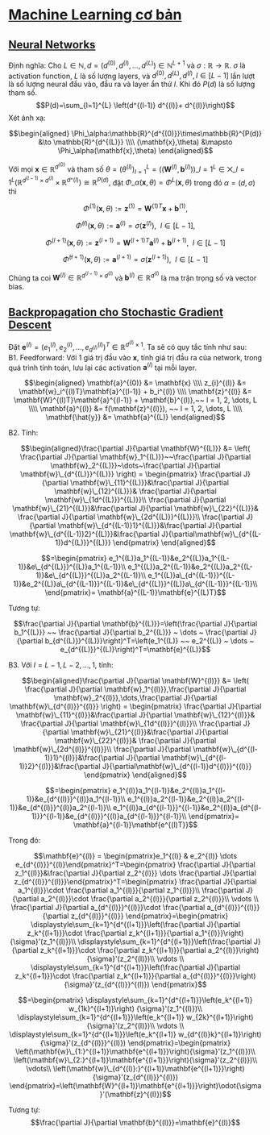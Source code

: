 # [Machine Learning cơ bản](https://machinelearningcoban.com/about/)
## [Neural Networks](https://machinelearningcoban.com/2017/02/24/mlp/)
Định nghĩa: Cho $L \in \mathbb{N}, d = (d^{(0)},d^{(l)},\dots,d^{(L)}) \in \mathbb{N}^{L+1}$ và $\sigma:\mathbb{R} \to \mathbb{R}.$ $\sigma$ là activation function, $L$ là số lượng layers, 
và $d^{(0)},d^{(L)},d^{(l)},l \in [L-1]$ lần lượt là số lượng neural đầu vào, đầu ra và layer ẩn thứ $l$. Khi đó $P(d)$ là số lượng tham số.
$$P(d)=\sum_{l=1}^{L} \left(d^{(l-1)} d^{(l)}+ d^{(l)}\right)$$
Xét ánh xạ:

$$\begin{aligned} 
\Phi_\alpha:\mathbb{R}^{d^{(0)}}\times\mathbb{R}^{P(d)} &\to \mathbb{R}^{d^{(L)}} \\\\ (\mathbf{x},\theta) &\mapsto \Phi_\alpha(\mathbf{x},\theta) 
\end{aligned}$$

Với mọi $\mathbf{x} \in \mathbb{R}^{d^{(0)}}$ và tham số $\theta = (\theta^{(l)})_{l=1}^L=((\mathbf{W}^{(l)},\mathbf{b}^{(l)}))\_{l=1}^L \in \bigtimes\limits\_{l=1}^{L}(\mathbb{R}^{d^{(l-1)}\times d^{(l)}}\times \mathbb{R}^{d\^{(l)}})\cong \mathbb{R}^{P(d)},$ đặt $\Phi\_{\alpha}(\mathbf{x},\theta)=\Phi^L(\mathbf{x},\theta)$ trong đó $\alpha=(d,\sigma)$ thì

$$\Phi^{(1)}(\mathbf{x},\theta):=\mathbf{z}^{(1)}=\mathbf{W}^{(1)T}\mathbf{x}+\mathbf{b}^{(1)},$$   

$$\bar\Phi^{(l)}(\mathbf{x},\theta):=\mathbf{a}^{(l)}=\sigma(\mathbf{z}^{(l)}),~~l \in [L-1],$$

$$\Phi^{(l+1)}(\mathbf{x},\theta):=\mathbf{z}^{(l+1)}=\mathbf{W}^{(l+1)T}\mathbf{a}^{(l)}+\mathbf{b}^{(l+1)},~~l \in [L-1]$$

$$\bar\Phi^{(l+1)}(\mathbf{x},\theta):=\mathbf{a}^{(l+1)}=\sigma(\mathbf{z}^{(l+1)}),~~l \in [L-1]$$

Chúng ta coi $\mathbf{W}^{(l)} \in \mathbb{R}^{d^{(l-1)} \times d^{(l)}}$ và $\mathbf{b}^{(l)} \in \mathbb{R}^{d^{(l)}}$ là ma trận trọng số và vector bias.
## [Backpropagation cho Stochastic Gradient Descent](https://mattmazur.com/2015/03/17/a-step-by-step-backpropagation-example/?fbclid=IwAR2awLv1m6QkU7pDlpusUjOOrv4R61TSFLyllhuTPneuxUTpQhJmB3s3Is8)
Đặt $\mathbf{e}^{(l)} = \left(e_1^{(l)}, e_2^{(l)}, …, e_{d^{(l)}}^{(l)}\right)^T \in \mathbb{R}^{d^{(l)}\times 1}$. Ta sẽ có quy tắc tính như sau:  
B1. Feedforward: Với 1 giá trị đầu vào $\mathbf{x}$, tính giá trị đầu ra của network, trong quá trình tính toán, lưu lại các activation $\mathbf{a}^{(l)}$ tại mỗi layer.

  $$\begin{aligned}
\mathbf{a}^{(0)} &= \mathbf{x} \\\\ z_{i}^{(l)} &= \mathbf{w}_i^{(l)T}\mathbf{a}^{(l-1)} + b_i^{(l)} \\\\
\mathbf{z}^{(l)} &= \mathbf{W}^{(l)T}\mathbf{a}^{(l-1)} + \mathbf{b}^{(l)},~~ l =  1, 2, \dots, L \\\\
\mathbf{a}^{(l)} &= f(\mathbf{z}^{(l)}), ~~ l =  1, 2, \dots, L \\\\
\mathbf{\hat{y}} &= \mathbf{a}^{(L)}
\end{aligned}$$

B2. Tính:

$$\begin{aligned}\frac{\partial J}{\partial \mathbf{W}^{(L)}} &= \left( \frac{\partial J}{\partial \mathbf{w}_1^{(L)}}~~\frac{\partial J}{\partial \mathbf{w}_2^{(L)}}~\dots~\frac{\partial J}{\partial \mathbf{w}\_{d^{(L)}}^{(L)}} \right) = \begin{pmatrix}
\frac{\partial J}{\partial \mathbf{w}\_{11}^{(L)}}&\frac{\partial J}{\partial \mathbf{w}\_{12}^{(L)}}& \frac{\partial J}{\partial \mathbf{w}\_{1d^{(L)}}^{(L)}}\\ 
\frac{\partial J}{\partial \mathbf{w}\_{21}^{(L)}}&\frac{\partial J}{\partial \mathbf{w}\_{22}^{(L)}}& \frac{\partial J}{\partial \mathbf{w}\_{2d^{(L)}}^{(L)}}\\ 
\frac{\partial J}{\partial \mathbf{w}\_{d^{(L-1)}1}^{(L)}}&\frac{\partial J}{\partial \mathbf{w}\_{d^{(L-1)}2}^{(L)}}&\frac{\partial J}{\partial\mathbf{w}\_{d^{(L-1)}d^{(L)}}^{(L)}}
\end{pmatrix}
\end{aligned}$$

$$=\begin{pmatrix}
e_1^{(L)}a_1^{(L-1)}&e_2^{(L)}a_1^{(L-1)}&e\_{d^{(L)}}^{(L)}a_1^{(L-1)}\\ 
e_1^{(L)}a_2^{(L-1)}&e_2^{(L)}a_2^{(L-1)}&e\_{d^{(L)}}^{(L)}a_2^{(L-1)}\\ 
e_1^{(L)}a\_{d^{(L-1)}}^{(L-1)}&e_2^{(L)}a\_{d^{(L-1)}}^{(L-1)}&e\_{d^{(L)}}^{(L)}a\_{d^{(L-1)}}^{(L-1)}\\
\end{pmatrix}= \mathbf{a}^{(L-1)}\mathbf{e}^{(L)T}$$

Tương tự:

$$\frac{\partial J}{\partial \mathbf{b}^{(L)}}=\left(\frac{\partial J}{\partial b_1^{(L)}} ~~ \frac{\partial J}{\partial b_2^{(L)}} ~ \dots ~ \frac{\partial J}{\partial b_{d^{(L)}}^{(L)}}\right)^T=\left(e_1^{(L)} ~~ e_2^{(L)} ~ \dots ~ e_{d^{(L)}}^{(L)}\right)^T=\mathbf{e}^{(L)}$$

B3. Với $l = L-1,L-2,\dots,1$, tính:

$$\begin{aligned}\frac{\partial J}{\partial \mathbf{W}^{(l)}} &= \left( \frac{\partial J}{\partial \mathbf{w}_1^{(l)}},\frac{\partial J}{\partial \mathbf{w}_2^{(l)}},\dots,\frac{\partial J}{\partial \mathbf{w}\_{d^{(l)}}^{(l)}} \right) = \begin{pmatrix}
\frac{\partial J}{\partial \mathbf{w}\_{11}^{(l)}}&\frac{\partial J}{\partial \mathbf{w}\_{12}^{(l)}}& \frac{\partial J}{\partial \mathbf{w}\_{1d^{(l)}}^{(l)}}\\ 
\frac{\partial J}{\partial \mathbf{w}\_{21}^{(l)}}&\frac{\partial J}{\partial \mathbf{w}\_{22}^{(l)}}& \frac{\partial J}{\partial \mathbf{w}\_{2d^{(l)}}^{(l)}}\\ 
\frac{\partial J}{\partial \mathbf{w}\_{d^{(l-1)}1}^{(l)}}&\frac{\partial J}{\partial \mathbf{w}\_{d^{(l-1)}2}^{(l)}}&\frac{\partial J}{\partial\mathbf{w}\_{d^{(l-1)}d^{(l)}}^{(l)}}
\end{pmatrix}
\end{aligned}$$

$$=\begin{pmatrix}
e_1^{(l)}a_1^{(l-1)}&e_2^{(l)}a_1^{(l-1)}&e_{d^{(l)}}^{(l)}a_1^{(l-1)}\\
e_1^{(l)}a_2^{(l-1)}&e_2^{(l)}a_2^{(l-1)}&e_{d^{(l)}}^{(l)}a_2^{(l-1)}\\
e_1^{(l)}a_{d^{(l-1)}}^{(l-1)}&e_2^{(l)}a_{d^{(l-1)}}^{(l-1)}&e_{d^{(l)}}^{(l)}a_{d^{(l-1)}}^{(l-1)}\\
\end{pmatrix}= \mathbf{a}^{(l-1)}\mathbf{e^{(l)T}}$$

Trong đó:

$$\mathbf{e}^{(l)} = \begin{pmatrix}e_1^{(l)} & e_2^{(l)} \dots e_{d^{(l)}}^{(l)}\end{pmatrix}^T=\begin{pmatrix}
\frac{\partial J}{\partial z_1^{(l)}}&\frac{\partial J}{\partial z_2^{(l)}} \dots \frac{\partial J}{\partial z_{d^{(l)}}^{(l)}}\end{pmatrix}^T=\begin{pmatrix}
\frac{\partial J}{\partial a_1^{(l)}}\cdot \frac{\partial a_1^{(l)}}{\partial z_1^{(l)}}\\ 
\frac{\partial J}{\partial a_2^{(l)}}\cdot \frac{\partial a_2^{(l)}}{\partial z_2^{(l)}}\\ 
\vdots \\ 
\frac{\partial J}{\partial a_{d^{(l)}}^{(l)}}\cdot \frac{\partial a_{d^{(l)}}^{(l)}}{\partial z_{d^{(l)}}^{(l)}}
\end{pmatrix}=\begin{pmatrix}
\displaystyle\sum_{k=1}^{d^{(l+1)}}\left(\frac{\partial J}{\partial z_k^{(l+1)}}\cdot \frac{\partial z_k^{(l+1)}}{\partial a_1^{(l)}}\right) {\sigma}'(z_1^{(l)})\\ 
\displaystyle\sum_{k=1}^{d^{(l+1)}}\left(\frac{\partial J}{\partial z_k^{(l+1)}}\cdot \frac{\partial z_k^{(l+1)}}{\partial a_2^{(l)}}\right) {\sigma}'(z_2^{(l)})\\
\vdots \\
\displaystyle\sum_{k=1}^{d^{(l+1)}}\left(\frac{\partial J}{\partial z_k^{(l+1)}}\cdot \frac{\partial z_k^{(l+1)}}{\partial a_{d^{(l)}}^{(l)}}\right) {\sigma}'(z_{d^{(l)}}^{(l)})
\end{pmatrix}$$

$$=\begin{pmatrix}
\displaystyle\sum_{k=1}^{d^{(l+1)}}\left(e_k^{(l+1)} w_{1k}^{(l+1)}\right) {\sigma}'(z_1^{(l)})\\ 
\displaystyle\sum_{k=1}^{d^{(l+1)}}\left(e_k^{(l+1)} w_{2k}^{(l+1)}\right) {\sigma}'(z_2^{(l)})\\
\vdots \\
\displaystyle\sum_{k=1}^{d^{(l+1)}}\left(e_k^{(l+1)} w_{d^{(l)}k}^{(l+1)}\right) {\sigma}'(z_{d^{(l)}}^{(l)})
\end{pmatrix}=\begin{pmatrix}
\left(\mathbf{w}\_{1:}^{(l+1)}\mathbf{e^{(l+1)}}\right){\sigma}'(z_1^{(l)})\\
\left(\mathbf{w}\_{2:}^{(l+1)}\mathbf{e^{(l+1)}}\right){\sigma}'(z_2^{(l)})\\
\vdots\\
\left(\mathbf{w}\_{d^{(l)}:}^{(l+1)}\mathbf{e^{(l+1)}}\right){\sigma}'(z_{d^{(l)}}^{(l)})
\end{pmatrix}=\left(\mathbf{W}^{(l+1)}\mathbf{e^{(l+1)}}\right)\odot{\sigma}'(\mathbf{z}^{(l)})$$

Tương tự:
$$\frac{\partial J}{\partial \mathbf{b}^{(l)}}=\mathbf{e}^{(l)}$$

